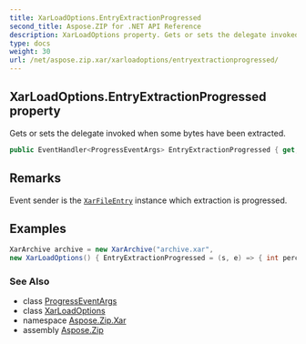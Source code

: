 ```yaml
---
title: XarLoadOptions.EntryExtractionProgressed
second_title: Aspose.ZIP for .NET API Reference
description: XarLoadOptions property. Gets or sets the delegate invoked when some bytes have been extracted
type: docs
weight: 30
url: /net/aspose.zip.xar/xarloadoptions/entryextractionprogressed/
---
```

## XarLoadOptions.EntryExtractionProgressed property

Gets or sets the delegate invoked when some bytes have been extracted.

```csharp
public EventHandler<ProgressEventArgs> EntryExtractionProgressed { get; set; }
```

## Remarks

Event sender is the [`XarFileEntry`](../../xarfileentry/) instance which extraction is progressed.

## Examples

```csharp
XarArchive archive = new XarArchive("archive.xar", 
new XarLoadOptions() { EntryExtractionProgressed = (s, e) => { int percent = (int)((100 * e.ProceededBytes) / ((XarFileEntry)s).Length); } })                 
```

### See Also

* class [ProgressEventArgs](../../../aspose.zip/progresseventargs/)
* class [XarLoadOptions](../)
* namespace [Aspose.Zip.Xar](../../xarloadoptions/)
* assembly [Aspose.Zip](../../../)


